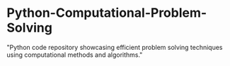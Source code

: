 # Python-Computational-Problem-Solving
"Python code repository showcasing efficient problem solving techniques using computational methods and algorithms."
